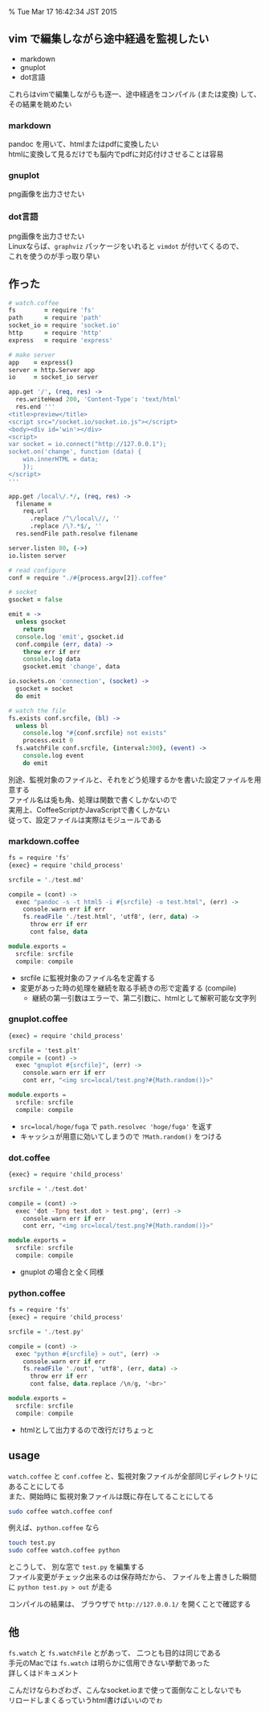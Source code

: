 % Tue Mar 17 16:42:34 JST 2015

## vim で編集しながら途中経過を監視したい

- markdown
- gnuplot
- dot言語

これらはvimで編集しながらも逐一、途中経過をコンパイル (または変換) して、
その結果を眺めたい

### markdown

pandoc を用いて、htmlまたはpdfに変換したい  
htmlに変換して見るだけでも脳内でpdfに対応付けさせることは容易

### gnuplot

png画像を出力させたい

### dot言語

png画像を出力させたい  
Linuxならば、`graphviz` パッケージをいれると `vimdot` が付いてくるので、  
これを使うのが手っ取り早い

## 作った

```coffee
# watch.coffee
fs        = require 'fs'
path      = require 'path'
socket_io = require 'socket.io'
http      = require 'http'
express   = require 'express'

# make server
app    = express()
server = http.Server app
io     = socket_io server

app.get '/', (req, res) ->
  res.writeHead 200, 'Content-Type': 'text/html'
  res.end '''
<title>preview</title>
<script src="/socket.io/socket.io.js"></script>
<body><div id='win'></div>
<script>
var socket = io.connect("http://127.0.0.1"); 
socket.on('change', function (data) {
    win.innerHTML = data;
    });
</script>
'''

app.get /local\/.*/, (req, res) ->
  filename =
    req.url
      .replace /^\/local\//, ''
      .replace /\?.*$/, ''
  res.sendFile path.resolve filename

server.listen 80, (->)
io.listen server

# read configure
conf = require "./#{process.argv[2]}.coffee"

# socket
gsocket = false

emit = ->
  unless gsocket
    return
  console.log 'emit', gsocket.id
  conf.compile (err, data) ->
    throw err if err
    console.log data
    gsocket.emit 'change', data

io.sockets.on 'connection', (socket) ->
  gsocket = socket
  do emit

# watch the file
fs.exists conf.srcfile, (bl) ->
  unless bl
    console.log "#{conf.srcfile} not exists"
    process.exit 0
  fs.watchFile conf.srcfile, {interval:300}, (event) ->
    console.log event
    do emit
```

別途、監視対象のファイルと、それをどう処理するかを書いた設定ファイルを用意する  
ファイル名は兎も角、処理は関数で書くしかないので  
実用上、CoffeeScriptかJavaScriptで書くしかない  
従って、設定ファイルは実際はモジュールである

### markdown.coffee

```haskell
fs = require 'fs'
{exec} = require 'child_process'

srcfile = './test.md'

compile = (cont) ->
  exec "pandoc -s -t html5 -i #{srcfile} -o test.html", (err) ->
    console.warn err if err
    fs.readFile './test.html', 'utf8', (err, data) ->
      throw err if err
      cont false, data

module.exports =
  srcfile: srcfile
  compile: compile
```

- srcfile に監視対象のファイル名を定義する
- 変更があった時の処理を継続を取る手続きの形で定義する (compile)
    - 継続の第一引数はエラーで、第二引数に、htmlとして解釈可能な文字列

### gnuplot.coffee

```haskell
{exec} = require 'child_process'

srcfile = 'test.plt'
compile = (cont) ->
  exec "gnuplot #{srcfile}", (err) ->
    console.warn err if err
    cont err, "<img src=local/test.png?#{Math.random()}>"

module.exports =
  srcfile: srcfile
  compile: compile
```

- `src=local/hoge/fuga` で `path.resolvec 'hoge/fuga'` を返す
- キャッシュが用意に効いてしまうので `?Math.random()` をつける

### dot.coffee

```haskell
{exec} = require 'child_process'

srcfile = './test.dot'

compile = (cont) ->
  exec 'dot -Tpng test.dot > test.png', (err) ->
    console.warn err if err
    cont err, "<img src=local/test.png?#{Math.random()}>"

module.exports =
  srcfile: srcfile
  compile: compile
```

- gnuplot の場合と全く同様

### python.coffee

```haskell
fs = require 'fs'
{exec} = require 'child_process'

srcfile = './test.py'

compile = (cont) ->
  exec "python #{srcfile} > out", (err) ->
    console.warn err if err
    fs.readFile './out', 'utf8', (err, data) ->
      throw err if err
      cont false, data.replace /\n/g, '<br>'

module.exports =
  srcfile: srcfile
  compile: compile
```

- htmlとして出力するので改行だけちょっと

## usage

`watch.coffee` と `conf.coffee` と、監視対象ファイルが全部同じディレクトリにあることにしてる  
また、開始時に
監視対象ファイルは既に存在してることにしてる

```bash
sudo coffee watch.coffee conf
```

例えば、`python.coffee` なら

```bash
touch test.py
sudo coffee watch.coffee python
```

とこうして、
別な窓で `test.py` を編集する  
ファイル変更がチェック出来るのは保存時だから、
ファイルを上書きした瞬間に `python test.py > out` が走る

コンパイルの結果は、
ブラウザで
`http://127.0.0.1/`
を開くことで確認する

## 他

`fs.watch` と `fs.watchFile` とがあって、
二つとも目的は同じである  
手元のMacでは `fs.watch` は明らかに信用できない挙動であった  
詳しくはドキュメント

こんだけならわざわざ、こんなsocket.ioまで使って面倒なことしないでも  
リロードしまくるっていうhtml書けばいいのでゎ

